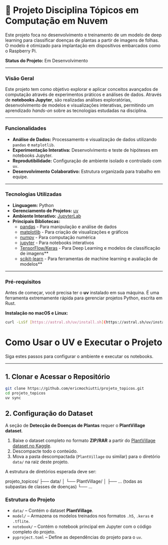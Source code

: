 # 🎯 Projeto Disciplina Tópicos em Computação em Nuvem


Este projeto foca no desenvolvimento e treinamento de um modelo de deep learning para classificar doenças de plantas a partir de imagens de folhas. O modelo é otimizado para implantação em dispositivos embarcados como o Raspberry Pi.

**Status do Projeto:** Em Desenvolvimento

---

### Visão Geral

Este projeto tem como objetivo explorar e aplicar conceitos avançados de computação através de experimentos práticos e análises de dados. Através de **notebooks Jupyter**, são realizadas análises exploratórias, desenvolvimento de modelos e visualizações interativas, permitindo um aprendizado *hands-on* sobre as tecnologias estudadas na disciplina.

---

### Funcionalidades

- **Análise de Dados:** Processamento e visualização de dados utilizando `pandas` e `matplotlib`.
- **Experimentação Interativa:** Desenvolvimento e teste de hipóteses em notebooks Jupyter.
- **Reprodutibilidade:** Configuração de ambiente isolado e controlado com `uv`.
- **Desenvolvimento Colaborativo:** Estrutura organizada para trabalho em equipe.

---

### Tecnologias Utilizadas

- **Linguagem:** Python
- **Gerenciamento de Projetos:** [uv](https://astral.sh/uv)
- **Ambiente Interativo:** [JupyterLab](https://jupyterlab.readthedocs.io/en/stable/)
- **Principais Bibliotecas:**
    - [pandas](https://pandas.pydata.org/) - Para manipulação e análise de dados
    - [matplotlib](https://matplotlib.org/) - Para criação de visualizações e gráficos
    - [numpy](https://numpy.org/) - Para computação numérica
    - [jupyter](https://jupyter.org/) - Para notebooks interativos
    - [TensorFlow/Keras](https://www.tensorflow.org/) - Para Deep Learning e modelos de classificação de imagens**
    - [scikit-learn](https://scikit-learn.org/stable/) - Para ferramentas de machine learning e avaliação de modelos**

---

### Pré-requisitos

Antes de começar, você precisa ter o **uv** instalado em sua máquina. É uma ferramenta extremamente rápida para gerenciar projetos Python, escrita em Rust.

**Instalação no macOS e Linux:**
```bash
curl -LsSf [https://astral.sh/uv/install.sh](https://astral.sh/uv/install.sh) | sh
```

# Como Usar o UV e Executar o Projeto

Siga estes passos para configurar o ambiente e executar os notebooks.

---

## 1. Clonar e Acessar o Repositório

```bash
git clone https://github.com/ericmochiutti/projeto_topicos.git
cd projeto_topicos
uv sync
```

## 2. Configuração do Dataset

A seção de **Detecção de Doenças de Plantas** requer o **PlantVillage dataset**.

1. Baixe o dataset completo no formato **ZIP/RAR** a partir do [PlantVillage dataset no Kaggle](https://www.kaggle.com/).
2. Descompacte todo o conteúdo.
3. Mova a pasta descompactada (`PlantVillage` ou similar) para o diretório `data/` na raiz deste projeto.

A estrutura de diretórios esperada deve ser:

projeto_topicos/
├── data/
│ └── PlantVillage/
│ ├── ... (todas as subpastas de classes de doenças)
└── ...

### Estrutura do Projeto

- `data/` – Contém o dataset **PlantVillage**.  
- `model/` – Armazena os modelos treinados nos formatos `.h5`, `.keras` e `.tflite`.  
- `notebook/` – Contém o notebook principal em Jupyter com o código completo do projeto.  
- `pyproject.toml` – Define as dependências do projeto para o `uv`.